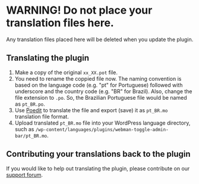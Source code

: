 # WARNING! Do not place your translation files here.

Any translation files placed here will be deleted when you update the plugin.

## Translating the plugin

1. Make a copy of the original `xx_XX.pot` file.
2. You need to rename the coppied file now. The naming convention is based on the language code (e.g. "pt" for Portuguese) followed with underscore and the country code (e.g. "BR" for Brazil). Also, change the file extension to `.po`. So, the Brazilian Portuguese file would be named as `pt_BR.po`.
3. Use [Poedit](http://www.poedit.net/) to translate the file and export (save) it as `pt_BR.mo` translation file format.
4. Upload translated `pt_BR.mo` file into your WordPress language directory, such as `/wp-content/languages/plugins/webman-toggle-admin-bar/pt_BR.mo`.

## Contributing your translations back to the plugin

If you would like to help out translating the plugin, please contribute on our [support forum](http://support.webmandesign.eu/).